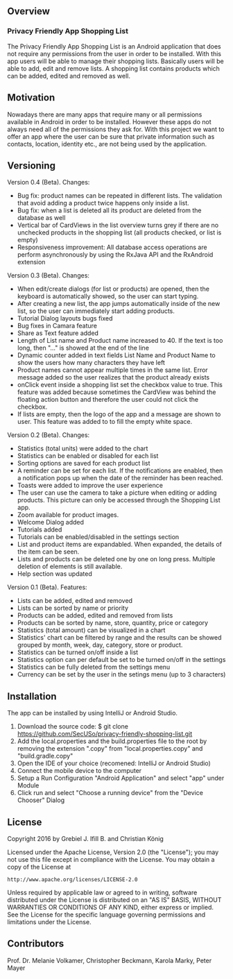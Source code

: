 ## Overview

### Privacy Friendly App Shopping List

The Privacy Friendly App Shopping List is an Android application that does not require any permissions from the user in order to be installed. With this app users will be able to manage their shopping lists. Basically users will be able to add, edit and remove lists. A shopping list contains products which can be added, edited and removed as well.

## Motivation

Nowadays there are many apps that require many or all permissions available in Android in order to be installed. However these apps do not always need all of the permissions they ask for. With this project we want to offer an app where the user can be sure that private information such as contacts, location, identity etc., are not being used by the application.

## Versioning
Version 0.4 (Beta). Changes:
- Bug fix: product names can be repeated in different lists. The validation that avoid adding a product twice happens only inside a list.
- Bug fix: when a list is deleted all its product are deleted from the database as well
- Vertical bar of CardViews in the list overview turns grey if there are no unchecked products in the shopping list (all products checked, or list is empty)
- Responsiveness improvement: All database access operations are perform asynchronously by using the RxJava API and the RxAndroid extension

Version 0.3 (Beta). Changes:
- When edit/create dialogs (for list or products) are opened, then the keyboard is automatically showed, so the user can start typing.
- After creating a new list, the app jumps automatically inside of the new list, so the user can immediately start adding products.
- Tutorial Dialog layouts bugs fixed
- Bug fixes in Camara feature
- Share as Text feature added
- Length of List name and Product name increased to 40. If the text is too long, then "..." is showed at the end of the line
- Dynamic counter added in text fields List Name and Product Name to show the users how many characters they have left
- Product names cannot appear multiple times in the same list. Error message added so the user realizes that the product already exists
- onClick event inside a shopping list set the checkbox value to true. This feature was added because sometimes the CardView was behind the floating action button and therefore the user could not click the checkbox.
- If lists are empty, then the logo of the app and a message are shown to user. This feature was added to to fill the empty white space.

Version 0.2 (Beta). Changes:
- Statistics (total units) were added to the chart
- Statistics can be enabled or disabled for each list
- Sorting options are saved for each product list
- A reminder can be set for each list. If the notifications are enabled, then a notification pops up when the date of the reminder has been reached.
- Toasts were added to improve the user experience
- The user can use the camera to take a picture when editing or adding products. This picture can only be accessed through the Shopping List app.
- Zoom available for product images.
- Welcome Dialog added
- Tutorials added
- Tutorials can be enabled/disabled in the settings section
- List and product items are expandabled. When expanded, the details of the item can be seen.
- Lists and products can be deleted one by one on long press. Multiple deletion of elements is still available.
- Help section was updated

Version 0.1 (Beta). Features:
- Lists can be added, edited and removed
- Lists can be sorted by name or priority
- Products can be added, edited and removed from lists
- Products can be sorted by name, store, quantity, price or category
- Statistics (total amount) can be visualized in a chart
- Statistics' chart can be filtered by range and the results can be showed grouped by month, week, day, category, store or product.
- Statistics can be turned on/off inside a list
- Statistics option can per default be set to be turned on/off in the settings
- Statistics can be fully deleted from the settings menu
- Currency can be set by the user in the setings menu (up to 3 characters)

## Installation

The app can be installed by using IntelliJ or Android Studio.

1. Download the source code: $ git clone https://github.com/SecUSo/privacy-friendly-shopping-list.git
2. Add the local.properties and the build.properties file to the root by removing the extension ".copy" from "local.properties.copy" and "build.gradle.copy"
3. Open the IDE of your choice (recomened: IntelliJ or Android Studio)
4. Connect the mobile device to the computer
5. Setup a Run Configuration "Android Application" and select "app" under Module
6. Click run and select "Choose a running device" from the "Device Chooser" Dialog


## License

Copyright 2016 by Grebiel J. Ifill B. and Christian König

Licensed under the Apache License, Version 2.0 (the "License");
you may not use this file except in compliance with the License.
You may obtain a copy of the License at

    http://www.apache.org/licenses/LICENSE-2.0

Unless required by applicable law or agreed to in writing, software
distributed under the License is distributed on an "AS IS" BASIS,
WITHOUT WARRANTIES OR CONDITIONS OF ANY KIND, either express or implied.
See the License for the specific language governing permissions and
limitations under the License.

## Contributors
Prof. Dr. Melanie Volkamer,
Christopher Beckmann,
Karola Marky,
Peter Mayer
